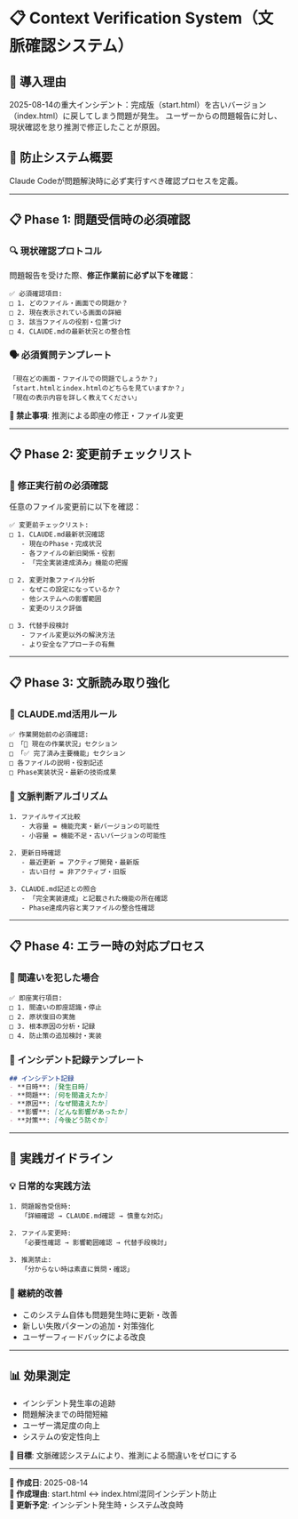 # 📋 Context Verification System（文脈確認システム）

## 🚨 **導入理由**
2025-08-14の重大インシデント：完成版（start.html）を古いバージョン（index.html）に戻してしまう問題が発生。
ユーザーからの問題報告に対し、現状確認を怠り推測で修正したことが原因。

## 🎯 **防止システム概要**
Claude Codeが問題解決時に必ず実行すべき確認プロセスを定義。

---

## 📋 **Phase 1: 問題受信時の必須確認**

### 🔍 **現状確認プロトコル**
問題報告を受けた際、**修正作業前に必ず以下を確認**：

```
✅ 必須確認項目:
□ 1. どのファイル・画面での問題か？
□ 2. 現在表示されている画面の詳細
□ 3. 該当ファイルの役割・位置づけ
□ 4. CLAUDE.mdの最新状況との整合性
```

### 🗣️ **必須質問テンプレート**
```
「現在どの画面・ファイルでの問題でしょうか？」
「start.htmlとindex.htmlのどちらを見ていますか？」
「現在の表示内容を詳しく教えてください」
```

**🚨 禁止事項**: 推測による即座の修正・ファイル変更

---

## 📋 **Phase 2: 変更前チェックリスト**

### 🔧 **修正実行前の必須確認**
任意のファイル変更前に以下を確認：

```
✅ 変更前チェックリスト:
□ 1. CLAUDE.md最新状況確認
   - 現在のPhase・完成状況
   - 各ファイルの新旧関係・役割
   - 「完全実装達成済み」機能の把握

□ 2. 変更対象ファイル分析
   - なぜこの設定になっているか？
   - 他システムへの影響範囲
   - 変更のリスク評価

□ 3. 代替手段検討
   - ファイル変更以外の解決方法
   - より安全なアプローチの有無
```

---

## 📋 **Phase 3: 文脈読み取り強化**

### 📖 **CLAUDE.md活用ルール**
```
✅ 作業開始前の必須確認:
□ 「🎯 現在の作業状況」セクション
□ 「✅ 完了済み主要機能」セクション  
□ 各ファイルの説明・役割記述
□ Phase実装状況・最新の技術成果
```

### 🧠 **文脈判断アルゴリズム**
```
1. ファイルサイズ比較
   - 大容量 = 機能充実・新バージョンの可能性
   - 小容量 = 機能不足・古いバージョンの可能性

2. 更新日時確認
   - 最近更新 = アクティブ開発・最新版
   - 古い日付 = 非アクティブ・旧版

3. CLAUDE.md記述との照合
   - 「完全実装達成」と記載された機能の所在確認
   - Phase達成内容と実ファイルの整合性確認
```

---

## 📋 **Phase 4: エラー時の対応プロセス**

### 🚨 **間違いを犯した場合**
```
✅ 即座実行項目:
□ 1. 間違いの即座認識・停止
□ 2. 原状復旧の実施
□ 3. 根本原因の分析・記録
□ 4. 防止策の追加検討・実装
```

### 📝 **インシデント記録テンプレート**
```markdown
## インシデント記録
- **日時**: [発生日時]
- **問題**: [何を間違えたか]
- **原因**: [なぜ間違えたか]
- **影響**: [どんな影響があったか]
- **対策**: [今後どう防ぐか]
```

---

## 🎯 **実践ガイドライン**

### 💡 **日常的な実践方法**
```
1. 問題報告受信時:
   「詳細確認 → CLAUDE.md確認 → 慎重な対応」

2. ファイル変更時:
   「必要性確認 → 影響範囲確認 → 代替手段検討」

3. 推測禁止:
   「分からない時は素直に質問・確認」
```

### 🔄 **継続的改善**
- このシステム自体も問題発生時に更新・改善
- 新しい失敗パターンの追加・対策強化
- ユーザーフィードバックによる改良

---

## 📊 **効果測定**
- インシデント発生率の追跡
- 問題解決までの時間短縮
- ユーザー満足度の向上
- システムの安定性向上

**🎯 目標**: 文脈確認システムにより、推測による間違いをゼロにする

---

**📅 作成日**: 2025-08-14  
**📝 作成理由**: start.html ↔ index.html混同インシデント防止  
**🔄 更新予定**: インシデント発生時・システム改良時